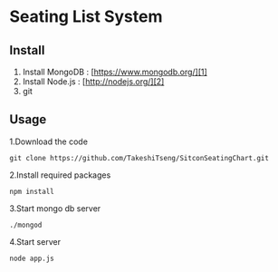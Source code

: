 Seating List System
=====================

Install
----------
 1. Install MongoDB : [https://www.mongodb.org/][1]
 2. Install Node.js : [http://nodejs.org/][2]
 3. git

Usage
----------
1.Download the code

	git clone https://github.com/TakeshiTseng/SitconSeatingChart.git

2.Install required packages

	npm install

3.Start mongo db server

	./mongod
    
4.Start server

	node app.js
    

  [1]: http://redis.io/
  [2]: http://nodejs.org/
